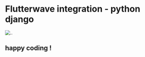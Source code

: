 
# Flutterwave integration - python django
![..](static/flutterwave-payment-workflow1.gif)

## happy coding !